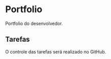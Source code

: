 # Portfolio
Portfolio do desenvolvedor.

## Tarefas 
O controle das tarefas será realizado no GitHub.

